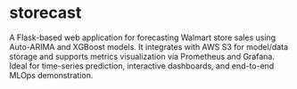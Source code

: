 # storecast
A Flask-based web application for forecasting Walmart store sales using Auto-ARIMA and XGBoost models. It integrates with AWS S3 for model/data storage and supports metrics visualization via Prometheus and Grafana. Ideal for time-series prediction, interactive dashboards, and end-to-end MLOps demonstration.
